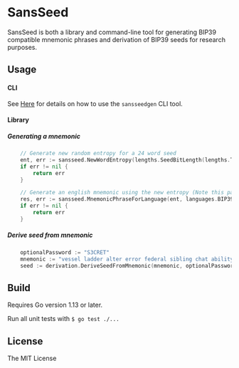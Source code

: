 # SansSeed

SansSeed is both a library and command-line tool for generating BIP39 compatible mnemonic phrases and derivation of BIP39 seeds for research purposes.

## Usage

#### CLI

See [Here](https://github.com/zackslash/sansseed/tree/master/cmd/sansseedgen) for details on how to use the `sansseedgen` CLI tool.

#### Library

##### Generating a mnemonic

```go
    // Generate new random entropy for a 24 word seed
    ent, err := sansseed.NewWordEntropy(lengths.SeedBitLength(lengths.TwentyfourWordSeed))
    if err != nil {
        return err
    }

    // Generate an english mnemonic using the new entropy (Note this package currently supports 8 languages)
    res, err := sansseed.MnemonicPhraseForLanguage(ent, languages.BIP39English{})
    if err != nil {
        return err
    }
```

##### Derive seed from mnemonic

```go
    optionalPassword := "S3CRET"
    mnemonic := "vessel ladder alter error federal sibling chat ability sun glass valve picture"
    seed := derivation.DeriveSeedFromMnemonic(mnemonic, optionalPassword)
```

## Build

Requires Go version 1.13 or later.

Run all unit tests with `$ go test ./...`

## License

The MIT License
